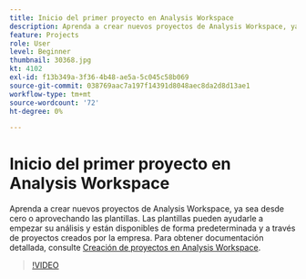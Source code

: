 ```yaml
---
title: Inicio del primer proyecto en Analysis Workspace
description: Aprenda a crear nuevos proyectos de Analysis Workspace, ya sea desde cero o aprovechando las plantillas.
feature: Projects
role: User
level: Beginner
thumbnail: 30368.jpg
kt: 4102
exl-id: f13b349a-3f36-4b48-ae5a-5c045c58b069
source-git-commit: 038769aac7a197f14391d8048aec8da2d8d13ae1
workflow-type: tm+mt
source-wordcount: '72'
ht-degree: 0%

---
```


# Inicio del primer proyecto en Analysis Workspace

Aprenda a crear nuevos proyectos de Analysis Workspace, ya sea desde cero o aprovechando las plantillas. Las plantillas pueden ayudarle a empezar su análisis y están disponibles de forma predeterminada y a través de proyectos creados por la empresa. Para obtener documentación detallada, consulte [Creación de proyectos en Analysis Workspace](https://experienceleague.adobe.com/en/docs/analytics/analyze/analysis-workspace/build-workspace-project/create-projects).

>[!VIDEO](https://video.tv.adobe.com/v/30368/?quality=12&learn=on)

